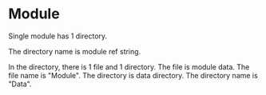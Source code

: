 # Module

Single module has 1 directory.

The directory name is module ref string.

In the directory, there is 1 file and 1 directory.
The file is module data. The file name is "Module".
The directory is data directory. The directory name is "Data".